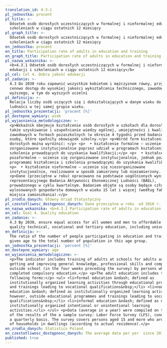 ```yaml
---
translation_id: 4-3-1
pl_jednostka: procent
pl_title: >-
  Odsetek osób dorosłych uczestniczących w formalnej i nieformalnej edukacji i
  szkoleniach w ciągu ostatnich 12 miesięcy
pl_graph_title: >-
  Odsetek osób dorosłych uczestniczących w formalnej i nieformalnej edukacji i
  szkoleniach w ciągu ostatnich 12 miesięcy
en_jednostka: procent
en_title: Participation rate of adults in education and training
en_graph_title: Participation rate of adults in education and training
pl_nazwa_wskaznika: >-
  <b>4.3.1 Odsetek osób dorosłych uczestniczących w formalnej i nieformalnej
  edukacji i szkoleniach w ciągu ostatnich 12 miesięcy</b>
pl_cel: Cel 4. Dobra jakość edukacji
pl_zadanie: >-
  4.3 Do 2030 roku zapewnić wszystkim kobietom i mężczyznom równy, przystępny
  cenowo dostęp do wysokiej jakości wykształcenia technicznego, zawodowego i
  wyższego, w tym do wyższych uczelni
pl_definicja: >-
  Relacja liczby osób uczących się i dokształcających w danym wieku do liczby
  ludności w tej samej grupie wieku.
pl_jednostka_prezentacji: 'procent [%]'
pl_dostepne_wymiary: wiek
pl_wyjasnienia_metodologiczne: >-
  <p>Wskaźnik obejmuje kształcenie osób dorosłych w szkołach dla dorosłych, a
  także uzyskiwanie i uzupełnianie wiedzy ogólnej, umiejętności i kwalifikacji
  zawodowych w formach pozaszkolnych (w okresie 4 tygodni przed badaniem) przez
  osoby, które spełniły obowiązek szkolny.</p> <p>Wśród form kształcenia osób
  dorosłych można wyróżnić: </p> <p>  • kształcenie formalne – uczenie się
  zorganizowane instytucjonalnie poprzez udział w programach kształcenia i
  szkolenia prowadzących do uzyskania kwalifikacji;</p> <p>  • kształcenie
  pozaformalne – uczenie się zorganizowane instytucjonalnie, jednak poza
  programami kształcenia i szkolenia prowadzącymi do uzyskania kwalifikacji;</p>
  <p>  • kształcenie nieformalne – uczenie się niezorganizowane
  instytucjonalnie, realizowane w sposób zamierzony lub niezamierzony. </p>
  <p>Dane (przeciętne w roku) opracowano na podstawie uogólnionych wyników
  reprezentacyjnego Badania Aktywności Ekonomicznej Ludności (BAEL),
  prowadzonego w cyklu kwartalnym. Badaniem objęte są osoby będące członkami
  wylosowanych gospodarstw domowych w wieku 15 lat i więcej (według faktycznego
  miejsca zamieszkania).</p>
pl_zrodlo_danych: Główny Urząd Statystyczny
pl_czestotliwosc_dostępnosc_danych: Dane przeciętne w roku  od 2010 r.
en_nazwa_wskaznika: <b>4.3.1 Participation rate of adults in education and training</b>
en_cel: Goal 4. Quality education
en_zadanie: >-
  4.3 By 2030, ensure equal access for all women and men to affordable and
  quality technical, vocational and tertiary education, including university
en_definicja: >-
  The ratio of the number of people participating in education and training in a
  given age to the total number of population in this age group.
en_jednostka_prezentacji: 'percent [%]'
en_dostepne_wymiary: age
en_wyjasnienia_metodologiczne: >-
  <p>The indicator includes training of adults at schools for adults as well as
  getting and improving general knowledge, professional skills and competences
  outside school (in the four weeks preceding the survey) by persons who
  completed compulsory education.</p> <p>The adult education includes the
  following forms:</p> <ul> <li>formal education &ndash; defined as
  institutionally organized learning activities through educational programmes
  and trainings leading to vocational qualifications&nbsp;</li> <li>non-formal
  education &ndash; defined as institutionally organized learning activities,
  however, outside educational programmes and trainings leading to vocational
  qualifications&nbsp;</li> <li>informal education &ndash; defined as not
  institutionally organized intentional or unintentional learning
  activities.</li> </ul> <p>Data (average in a year) were compiled on the basis
  of the results of the a sample survey: Labor Force Survey (LFS), conducted on
  a quarterly basis. The survey covers persons aged 15 and more who are members
  of households in dwellings (according to actual residence).</p>
en_zrodlo_danych: Statistics Poland
en_czestotliwosc_dostępnosc_danych: The average data per yer  since 2010
published: true
---
```

